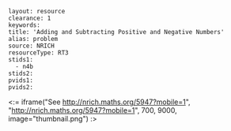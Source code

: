 ````
layout: resource
clearance: 1
keywords:
title: 'Adding and Subtracting Positive and Negative Numbers'
alias: problem
source: NRICH
resourceType: RT3
stids1: 
  - n4b
stids2:
pvids1:
pvids2:

````

<:= iframe("See http://nrich.maths.org/5947?mobile=1", "http://nrich.maths.org/5947?mobile=1", 700, 9000, image="thumbnail.png") :>



